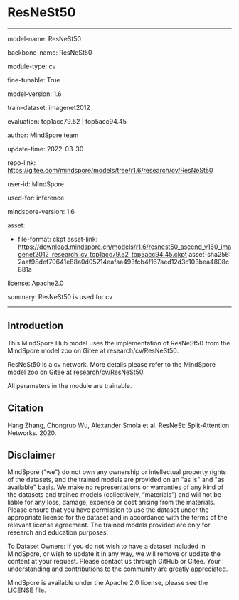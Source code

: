 # ResNeSt50

---

model-name: ResNeSt50

backbone-name: ResNeSt50

module-type: cv

fine-tunable: True

model-version: 1.6

train-dataset: imagenet2012

evaluation: top1acc79.52 | top5acc94.45

author: MindSpore team

update-time: 2022-03-30

repo-link: <https://gitee.com/mindspore/models/tree/r1.6/research/cv/ResNeSt50>

user-id: MindSpore

used-for: inference

mindspore-version: 1.6

asset:

-
    file-format: ckpt
    asset-link: <https://download.mindspore.cn/models/r1.6/resnest50_ascend_v160_imagenet2012_research_cv_top1acc79.52_top5acc94.45.ckpt>
    asset-sha256: 2aaf98def70641e88a0d05214eafaa493fcb4f167aed12d3c103bea4808c881a

license: Apache2.0

summary: ResNeSt50 is used for cv

---

## Introduction

This MindSpore Hub model uses the implementation of ResNeSt50 from the MindSpore model zoo on Gitee at research/cv/ResNeSt50.

ResNeSt50 is a cv network. More details please refer to the MindSpore model zoo on Gitee at [research/cv/ResNeSt50](https://gitee.com/mindspore/models/blob/r1.6/research/cv/ResNeSt50/README.md).

All parameters in the module are trainable.

## Citation

Hang Zhang, Chongruo Wu, Alexander Smola et al. ResNeSt: Split-Attention Networks. 2020.

## Disclaimer

MindSpore ("we") do not own any ownership or intellectual property rights of the datasets, and the trained models are provided on an "as is" and "as available" basis. We make no representations or warranties of any kind of the datasets and trained models (collectively, “materials”) and will not be liable for any loss, damage, expense or cost arising from the materials. Please ensure that you have permission to use the dataset under the appropriate license for the dataset and in accordance with the terms of the relevant license agreement. The trained models provided are only for research and education purposes.

To Dataset Owners: If you do not wish to have a dataset included in MindSpore, or wish to update it in any way, we will remove or update the content at your request. Please contact us through GitHub or Gitee. Your understanding and contributions to the community are greatly appreciated.

MindSpore is available under the Apache 2.0 license, please see the LICENSE file.
